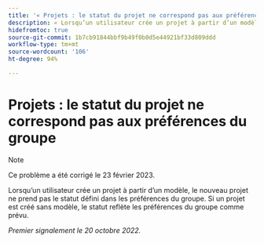 ```yaml
---
title: '« Projets : le statut du projet ne correspond pas aux préférences du groupe »'
description: « Lorsqu’un utilisateur crée un projet à partir d’un modèle, le nouveau projet ne prend pas le statut défini dans les préférences du groupe. Si un projet est créé sans modèle, le statut reflète les préférences du groupe comme prévu. »
hidefromtoc: true
source-git-commit: 1b7cb91844bbf9b49f0b0d5e44921bf33d809ddd
workflow-type: tm+mt
source-wordcount: '106'
ht-degree: 94%

---
```



# Projets : le statut du projet ne correspond pas aux préférences du groupe

>[!NOTE]
>
>Ce problème a été corrigé le 23 février 2023.

Lorsqu’un utilisateur crée un projet à partir d’un modèle, le nouveau projet ne prend pas le statut défini dans les préférences du groupe. Si un projet est créé sans modèle, le statut reflète les préférences du groupe comme prévu.

_Premier signalement le 20 octobre 2022._

